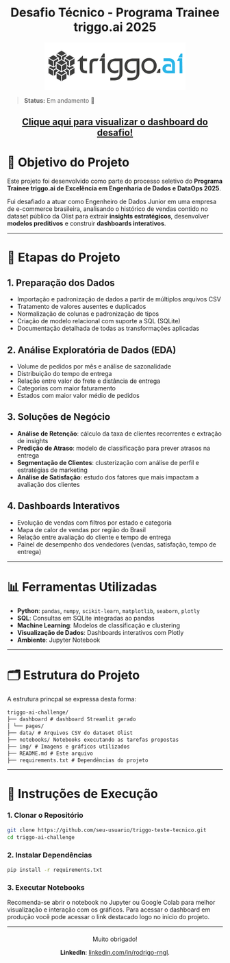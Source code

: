 <h1 align="center"><b>Desafio Técnico - Programa Trainee triggo.ai 2025</b></h1>


<p align="center">
  <img src="img/logo-triggo-ai.png" alt="segment-map" />
</p>


> **Status:** Em andamento 🚧

<h2 align="center">
<a href="https://triggo-ai-challenge-rodrigo-rngl.streamlit.app/"><u>Clique aqui para visualizar o dashboard do desafio!</u></a>
</h2>



# 🎯 Objetivo do Projeto

Este projeto foi desenvolvido como parte do processo seletivo do **Programa Trainee triggo.ai de Excelência em Engenharia de Dados e DataOps 2025**.

Fui desafiado a atuar como Engenheiro de Dados Junior em uma empresa de e-commerce brasileira, analisando o histórico de vendas contido no dataset público da Olist para extrair **insights estratégicos**, desenvolver **modelos preditivos** e construir **dashboards interativos**.

---

# 🧠 Etapas do Projeto

## 1. **Preparação dos Dados**
- Importação e padronização de dados a partir de múltiplos arquivos CSV
- Tratamento de valores ausentes e duplicados
- Normalização de colunas e padronização de tipos
- Criação de modelo relacional com suporte a SQL (SQLite)
- Documentação detalhada de todas as transformações aplicadas

## 2. **Análise Exploratória de Dados (EDA)**
- Volume de pedidos por mês e análise de sazonalidade
- Distribuição do tempo de entrega
- Relação entre valor do frete e distância de entrega
- Categorias com maior faturamento
- Estados com maior valor médio de pedidos

## 3. **Soluções de Negócio**
- **Análise de Retenção**: cálculo da taxa de clientes recorrentes e extração de insights
- **Predição de Atraso**: modelo de classificação para prever atrasos na entrega
- **Segmentação de Clientes**: clusterização com análise de perfil e estratégias de marketing
- **Análise de Satisfação**: estudo dos fatores que mais impactam a avaliação dos clientes

## 4. **Dashboards Interativos**
- Evolução de vendas com filtros por estado e categoria
- Mapa de calor de vendas por região do Brasil
- Relação entre avaliação do cliente e tempo de entrega
- Painel de desempenho dos vendedores (vendas, satisfação, tempo de entrega)

---

# 📊 Ferramentas Utilizadas

- **Python**: `pandas`, `numpy`, `scikit-learn`, `matplotlib`, `seaborn`, `plotly`
- **SQL**: Consultas em SQLite integradas ao pandas
- **Machine Learning**: Modelos de classificação e clustering
- **Visualização de Dados**: Dashboards interativos com Plotly
- **Ambiente**: Jupyter Notebook

---

# 🗂️ Estrutura do Projeto

A estrutura princpal se expressa desta forma:

```
triggo-ai-challenge/
├── dashboard # dashboard Streamlit gerado
│ └── pages/
├── data/ # Arquivos CSV do dataset Olist
├── notebooks/ Notebooks executando as tarefas propostas
├── img/ # Imagens e gráficos utilizados
├── README.md # Este arquivo
├── requirements.txt # Dependências do projeto
```

---

# 🚀 Instruções de Execução

### 1. Clonar o Repositório
```bash
git clone https://github.com/seu-usuario/triggo-teste-tecnico.git
cd triggo-ai-challenge
```

### 2. Instalar Dependências
```bash
pip install -r requirements.txt
```

### 3. Executar Notebooks
Recomenda-se abrir o notebook no Jupyter ou Google Colab para melhor visualização e interação com os gráficos. Para acessar o dashboard em produção você pode acessar o link destacado logo no início do projeto.

<hr></hr>
<div style= "margin: 20px;"></div>


<p align= "center">Muito obrigado!</p>
<p align= "center"><b>LinkedIn</b>: <a href= "linkedin.com/in/rodrigo-rngl/">linkedin.com/in/rodrigo-rngl</a>.</p>